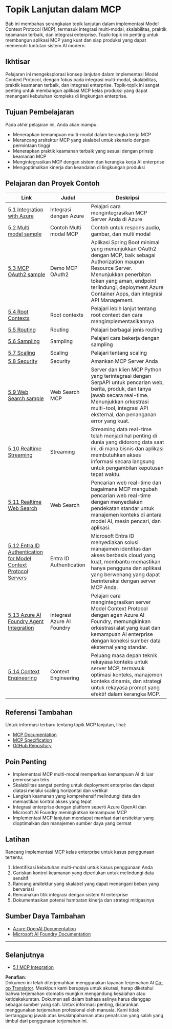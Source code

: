 <!--
CO_OP_TRANSLATOR_METADATA:
{
  "original_hash": "a5c1d9e9856024d23da4a65a847c75ac",
  "translation_date": "2025-07-18T07:19:35+00:00",
  "source_file": "05-AdvancedTopics/README.md",
  "language_code": "id"
}
-->
# Topik Lanjutan dalam MCP

Bab ini membahas serangkaian topik lanjutan dalam implementasi Model Context Protocol (MCP), termasuk integrasi multi-modal, skalabilitas, praktik keamanan terbaik, dan integrasi enterprise. Topik-topik ini penting untuk membangun aplikasi MCP yang kuat dan siap produksi yang dapat memenuhi tuntutan sistem AI modern.

## Ikhtisar

Pelajaran ini mengeksplorasi konsep lanjutan dalam implementasi Model Context Protocol, dengan fokus pada integrasi multi-modal, skalabilitas, praktik keamanan terbaik, dan integrasi enterprise. Topik-topik ini sangat penting untuk membangun aplikasi MCP kelas produksi yang dapat menangani kebutuhan kompleks di lingkungan enterprise.

## Tujuan Pembelajaran

Pada akhir pelajaran ini, Anda akan mampu:

- Menerapkan kemampuan multi-modal dalam kerangka kerja MCP
- Merancang arsitektur MCP yang skalabel untuk skenario dengan permintaan tinggi
- Menerapkan praktik keamanan terbaik yang sesuai dengan prinsip keamanan MCP
- Mengintegrasikan MCP dengan sistem dan kerangka kerja AI enterprise
- Mengoptimalkan kinerja dan keandalan di lingkungan produksi

## Pelajaran dan Proyek Contoh

| Link | Judul | Deskripsi |
|------|-------|-------------|
| [5.1 Integration with Azure](./mcp-integration/README.md) | Integrasi dengan Azure | Pelajari cara mengintegrasikan MCP Server Anda di Azure |
| [5.2 Multi modal sample](./mcp-multi-modality/README.md) | Contoh Multi modal MCP | Contoh untuk respons audio, gambar, dan multi modal |
| [5.3 MCP OAuth2 sample](../../../05-AdvancedTopics/mcp-oauth2-demo) | Demo MCP OAuth2 | Aplikasi Spring Boot minimal yang menunjukkan OAuth2 dengan MCP, baik sebagai Authorization maupun Resource Server. Menunjukkan penerbitan token yang aman, endpoint terlindungi, deployment Azure Container Apps, dan integrasi API Management. |
| [5.4 Root Contexts](./mcp-root-contexts/README.md) | Root contexts | Pelajari lebih lanjut tentang root context dan cara mengimplementasikannya |
| [5.5 Routing](./mcp-routing/README.md) | Routing | Pelajari berbagai jenis routing |
| [5.6 Sampling](./mcp-sampling/README.md) | Sampling | Pelajari cara bekerja dengan sampling |
| [5.7 Scaling](./mcp-scaling/README.md) | Scaling | Pelajari tentang scaling |
| [5.8 Security](./mcp-security/README.md) | Security | Amankan MCP Server Anda |
| [5.9 Web Search sample](./web-search-mcp/README.md) | Web Search MCP | Server dan klien MCP Python yang terintegrasi dengan SerpAPI untuk pencarian web, berita, produk, dan tanya jawab secara real-time. Menunjukkan orkestrasi multi-tool, integrasi API eksternal, dan penanganan error yang kuat. |
| [5.10 Realtime Streaming](./mcp-realtimestreaming/README.md) | Streaming | Streaming data real-time telah menjadi hal penting di dunia yang didorong data saat ini, di mana bisnis dan aplikasi membutuhkan akses informasi secara langsung untuk pengambilan keputusan tepat waktu. |
| [5.11 Realtime Web Search](./mcp-realtimesearch/README.md) | Web Search | Pencarian web real-time dan bagaimana MCP mengubah pencarian web real-time dengan menyediakan pendekatan standar untuk manajemen konteks di antara model AI, mesin pencari, dan aplikasi. |
| [5.12  Entra ID Authentication for Model Context Protocol Servers](./mcp-security-entra/README.md) | Entra ID Authentication | Microsoft Entra ID menyediakan solusi manajemen identitas dan akses berbasis cloud yang kuat, membantu memastikan hanya pengguna dan aplikasi yang berwenang yang dapat berinteraksi dengan server MCP Anda. |
| [5.13 Azure AI Foundry Agent Integration](./mcp-foundry-agent-integration/README.md) | Integrasi Azure AI Foundry | Pelajari cara mengintegrasikan server Model Context Protocol dengan agen Azure AI Foundry, memungkinkan orkestrasi alat yang kuat dan kemampuan AI enterprise dengan koneksi sumber data eksternal yang standar. |
| [5.14 Context Engineering](./mcp-contextengineering/README.md) | Context Engineering | Peluang masa depan teknik rekayasa konteks untuk server MCP, termasuk optimasi konteks, manajemen konteks dinamis, dan strategi untuk rekayasa prompt yang efektif dalam kerangka MCP. |

## Referensi Tambahan

Untuk informasi terbaru tentang topik MCP lanjutan, lihat:
- [MCP Documentation](https://modelcontextprotocol.io/)
- [MCP Specification](https://spec.modelcontextprotocol.io/)
- [GitHub Repository](https://github.com/modelcontextprotocol)

## Poin Penting

- Implementasi MCP multi-modal memperluas kemampuan AI di luar pemrosesan teks
- Skalabilitas sangat penting untuk deployment enterprise dan dapat diatasi melalui scaling horizontal dan vertikal
- Langkah keamanan yang komprehensif melindungi data dan memastikan kontrol akses yang tepat
- Integrasi enterprise dengan platform seperti Azure OpenAI dan Microsoft AI Foundry meningkatkan kemampuan MCP
- Implementasi MCP lanjutan mendapat manfaat dari arsitektur yang dioptimalkan dan manajemen sumber daya yang cermat

## Latihan

Rancang implementasi MCP kelas enterprise untuk kasus penggunaan tertentu:

1. Identifikasi kebutuhan multi-modal untuk kasus penggunaan Anda
2. Gariskan kontrol keamanan yang diperlukan untuk melindungi data sensitif
3. Rancang arsitektur yang skalabel yang dapat menangani beban yang bervariasi
4. Rencanakan titik integrasi dengan sistem AI enterprise
5. Dokumentasikan potensi hambatan kinerja dan strategi mitigasinya

## Sumber Daya Tambahan

- [Azure OpenAI Documentation](https://learn.microsoft.com/en-us/azure/ai-services/openai/)
- [Microsoft AI Foundry Documentation](https://learn.microsoft.com/en-us/ai-services/)

---

## Selanjutnya

- [5.1 MCP Integration](./mcp-integration/README.md)

**Penafian**:  
Dokumen ini telah diterjemahkan menggunakan layanan terjemahan AI [Co-op Translator](https://github.com/Azure/co-op-translator). Meskipun kami berupaya untuk akurasi, harap diketahui bahwa terjemahan otomatis mungkin mengandung kesalahan atau ketidakakuratan. Dokumen asli dalam bahasa aslinya harus dianggap sebagai sumber yang sah. Untuk informasi penting, disarankan menggunakan terjemahan profesional oleh manusia. Kami tidak bertanggung jawab atas kesalahpahaman atau penafsiran yang salah yang timbul dari penggunaan terjemahan ini.